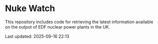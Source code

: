 # Nuke Watch

This repository includes code for retrieving the latest information available on the output of EDF nuclear power plants in the UK.

Last updated: 2025-09-16 22:13